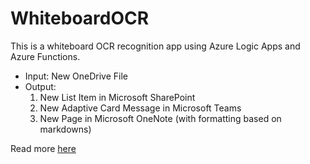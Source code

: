 # WhiteboardOCR
This is a whiteboard OCR recognition app using Azure Logic Apps and Azure Functions.
- Input: New OneDrive File
- Output:
  1. New List Item in Microsoft SharePoint
  2. New Adaptive Card Message in Microsoft Teams
  3. New Page in Microsoft OneNote (with formatting based on markdowns)

Read more [here](https://wp.me/pa8cqq-dl)
